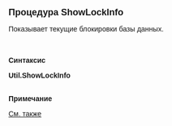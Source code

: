 ﻿<html>
<head>
<title>ShowLockInfo</title>
</head>

<body>

<p><font size="4" face="Arial"><strong>Процедура ShowLockInfo</strong></font></p>

<p><font face="Arial">Показывает текущие блокировки базы данных.<b><br>
&nbsp;</b></font></p>

<p><font face="Arial"><b><br>
Синтаксис</b></font></p>

<p><font face="Arial"><strong>Util.ShowLockInfo</strong></font></p>

<p class="label"><font face="Arial"><b><br>
Примечание</b></font></p>
<p class="label"><a href="../../functions.html"><font face="Arial">См. 
также</font></a></p>
</body>
</html>
